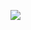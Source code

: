 
![](http://upload-images.jianshu.io/upload_images/1229762-873dec24bdcdf2b9.png?imageMogr2/auto-orient/strip%7CimageView2/2/w/1240)
